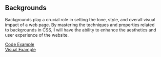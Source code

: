 <h2>Backgrounds</h2>
<p>Backgrounds play a crucial role in setting the tone, style, and overall visual impact of a web page. By mastering the techniques and properties related to backgrounds in CSS, I will have the ability to enhance the aesthetics and user experience of the website.</p>
<div style="display: flex; flex-wrap: wrap;">
<a href="https://github.com/LubomirPasko/HTML-CSS/blob/main/7_background/index.html">Code Example</a>
</div>
<div style="display: flex; flex-wrap: wrap;">
<a href="https://lubomirpasko.github.io/HTML-CSS/7_background">Visual Example</a>
</div>
